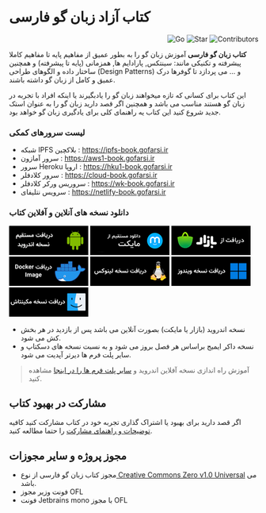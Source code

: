 # کتاب آزاد زبان گو فارسی

<p align="end">
  <img alt="Go" src="https://persian-badge.vercel.app/api/badge/گو-00ADD8?logo=go&logoColor=white">
  <img alt="Star" src="https://persian-badge.vercel.app/api/github/stars/GoFarsi/book?logoColor=white">
  <img alt="Contributors" src="https://persian-badge.vercel.app/api/github/contributors/GoFarsi/book?logoColor=white">
</p>

**کتاب زبان گو فارسی** آموزش زبان گو را به بطور عمیق از مفاهیم پایه تا مفاهیم کاملا پیشرفته و تکنیکی مانند: سینتکس, پارادایم ها, همزمانی (پایه تا پیشرفته) و همچنین ساختار داده و الگوهای طراحی (Design Patterns) و ... می پردازد تا گوفرها درک عمیق و کامل از زبان گو داشته باشند.

این کتاب برای کسانی که تازه میخواهند زبان گو را یادبگیرند یا اینکه افراد با تجربه در زبان گو هستند مناسب می باشد و همچنین اگر قصد دارید زبان گو را به عنوان استک جدید شروع کنید این کتاب یه راهنمای کلی برای یادگیری زبان گو خواهد بود.

### لیست سرورهای کمکی

- شبکه IPFS بلاکچین : https://ipfs-book.gofarsi.ir
- سرور آمازون : https://aws1-book.gofarsi.ir
- سرور Heroku اروپا : https://hku1-book.gofarsi.ir
- سرور کلادفلر : https://cloud-book.gofarsi.ir
- سروریس ورکر کلادفلر : https://wk-book.gofarsi.ir
- سرویس نتلیفای : https://netlify-book.gofarsi.ir


### دانلود نسخه های آنلاین و آفلاین کتاب

[![direct download](static/assets/img/dl/dl.png)](https://github.com/GoFarsi/android-book/releases) [![myket](static/assets/img/dl/myket.png)](https://myket.ir/app/com.gofarsi.book) [![cafebazzar](static/assets/img/dl/bazzar.png)](https://cafebazaar.ir/app/com.gofarsi.book) [![docker](static/assets/img/dl/docker.png)](https://hub.docker.com/r/gofarsi/book) [![linux](static/assets/img/dl/linux.png)](https://github.com/GoFarsi/book/releases) [![windows](static/assets/img/dl/windows.png)](https://github.com/GoFarsi/book/releases) [![mac](static/assets/img/dl/mac.png)](https://github.com/GoFarsi/book/releases)

- نسخه اندروید (بازار یا مایکت) بصورت آنلاین می باشد پس از بازدید در هر بخش کش می شود.
- نسخه داکر ایمیج براساس هر فصل بروز می شود و به نسبت نسخه های دسکتاپ و سایر پلت فرم ها دیرتر آپدیت می شود.

> آموزش راه اندازی نسخه آفلاین اندروید و [سایر پلت فرم ها را در اینجا](https://github.com/GoFarsi/book/wiki/%D8%A2%D9%85%D9%88%D8%B2%D8%B4-%D8%A7%D8%B3%D8%AA%D9%81%D8%A7%D8%AF%D9%87-%D8%A7%D8%B2-%D9%86%D8%B3%D8%AE%D9%87-%D8%A2%D9%81%D9%84%D8%A7%DB%8C%D9%86-%DA%A9%D8%AA%D8%A7%D8%A8) مشاهده کنید.

## مشارکت در بهبود کتاب

اگر قصد دارید برای بهبود یا اشتراک گذاری تجربه خود در کتاب مشارکت کنید کافیه [توضیحات و راهنمای مشارکت](https://github.com/GoFarsi/book/blob/main/COUNTRIBUTING.md) را حتما مطالعه کنید.

## مجوز پروژه و سایر مجوزات

- مجوز کتاب زبان گو فارسی از نوع[ Creative Commons Zero v1.0 Universal](https://github.com/GoFarsi/book/blob/main/LICENSE) می باشد.
- فونت وزیر مجوز OFL
- فونت Jetbrains mono با مجوز OFL
